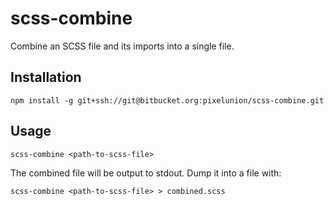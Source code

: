# scss-combine

Combine an SCSS file and its imports into a single file.

## Installation

`npm install -g git+ssh://git@bitbucket.org:pixelunion/scss-combine.git`

## Usage

`scss-combine <path-to-scss-file>`

The combined file will be output to stdout. Dump it into a file with:

`scss-combine <path-to-scss-file> > combined.scss`
